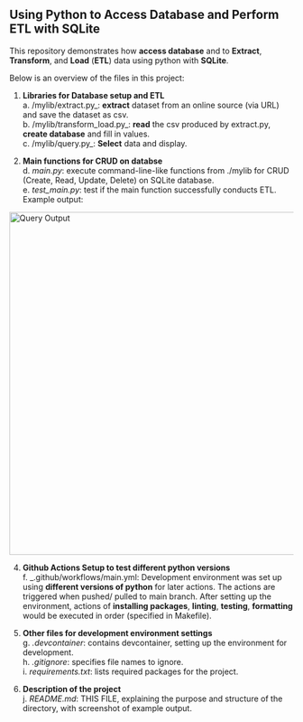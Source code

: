 ## Using Python to Access Database and Perform ETL with SQLite

This repository demonstrates how **access database** and to **Extract**, **Transform**, and **Load** (**ETL**) data using python with **SQLite**.

Below is an overview of the files in this project:

1. **Libraries for Database setup and ETL**
   <br>a. /mylib/extract.py_: **extract** dataset from an online source (via URL) and save the dataset as csv.
   <br>b. /mylib/transform_load.py_: **read** the csv produced by extract.py, **create database** and fill in values.
   <br>c. /mylib/query.py_: **Select** data and display.

2. **Main functions for CRUD on databse**
   <br>d. _main.py_: execute command-line-like functions from ./mylib for CRUD (Create, Read, Update, Delete) on SQLite database.
   <br>e. _test_main.py_: test if the main function successfully conducts ETL.
   <br>Example output:<br>

<img width="607" alt="Query Output" src="https://github.com/nogibjj/SQLite_YCLiu/assets/46064664/1ce0cc94-1617-48ef-b24d-2d8f27f21670">


4. **Github Actions Setup to test different python versions**
  <br>f. _.github/workflows/main.yml: Development environment was set up using **different versions of python** for later actions. The actions are triggered when pushed/ pulled to main branch. After setting up the environment, actions of **installing packages**, **linting**, **testing**, **formatting** would be executed in order (specified in Makefile). 

5. **Other files for development environment settings**
  <br>g. _.devcontainer_: contains devcontainer, setting up the environment for development.
  <br>h. _.gitignore_: specifies file names to ignore.
  <br>i. _requirements.txt_: lists required packages for the project.

6. **Description of the project**
   <br>j. _README.md_: THIS FILE, explaining the purpose and structure of the directory, with screenshot of example output.


